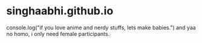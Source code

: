 # singhaabhi.github.io

console.log("if you love anime and nerdy stuffs, lets make babies.")
and yaa no homo, i only need female participants.
